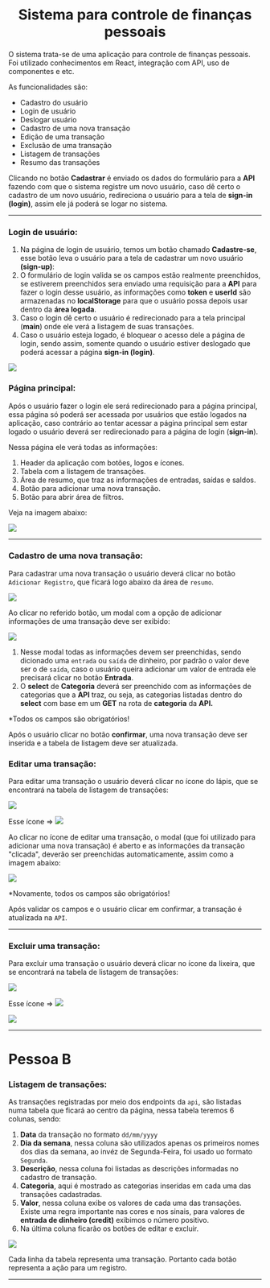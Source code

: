 

<h1 align=center>Sistema para controle de finanças pessoais</h1>


O sistema trata-se de uma aplicação para controle de finanças pessoais. 
Foi utilizado conhecimentos em React, integração com API, uso de componentes e etc.                   

As funcionalidades são:

- Cadastro do usuário 
- Login de usuário 
- Deslogar usuário 
- Cadastro de uma nova transação 
- Edição de uma transação 
- Exclusão de uma transação 
- Listagem de transações 
- Resumo das transações 



Clicando no botão **Cadastrar** é enviado os dados do formulário para a **API** fazendo com que o sistema registre um novo usuário, caso dê certo o cadastro de um novo usuário, redireciona o usuário para a tela de **sign-in (login)**, assim ele já poderá se logar no sistema.

---

### Login de usuário:

1. Na página de login de usuário, temos um botão chamado **Cadastre-se**, esse botão leva o usuário para a tela de cadastrar um novo usuário **(sign-up)**:
2. O formulário de login  valida se os campos estão realmente preenchidos, se estiverem preenchidos sera enviado uma requisição para a **API** para fazer o login desse usuário, as informações como **token** e **userId** são armazenadas no **localStorage** para que o usuário possa depois usar dentro da **área logada**.
3. Caso o login dê certo o usuário é redirecionado para a tela principal (**main**) onde ele verá a listagem de suas transações.
4. Caso o usuário esteja logado, é bloquear o acesso dele a página de login, sendo assim, somente quando o usuário estiver deslogado que poderá acessar a página **sign-in (login)**.

![](https://i.imgur.com/vvnluj6.png)


### Página principal:

Após o usuário fazer o login ele será redirecionado para a página principal, essa página só poderá ser acessada por usuários que estão logados na aplicação, caso contrário ao tentar acessar a página principal sem estar logado o usuário deverá ser redirecionado para a página de login (**sign-in**).

Nessa página ele verá todas as informações:

1. Header da aplicação com botões, logos e ícones.
2. Tabela com a listagem de transações.
3. Área de resumo, que traz as informações de entradas, saídas e saldos.
4. Botão para adicionar uma nova transação.
5. Botão para abrir área de filtros.

Veja na imagem abaixo:

![](https://i.imgur.com/SYm8uuY.png)

---



### Cadastro de uma nova transação:

Para cadastrar uma nova transação o usuário deverá clicar no botão `Adicionar Registro`, que ficará logo abaixo da área de `resumo`.

![](https://i.imgur.com/10q85lh.png)

Ao clicar no referido botão, um modal com a opção de adicionar informações de uma transação deve ser exibido:

![](https://i.imgur.com/qMegn2n.png)

1. Nesse modal todas as informações devem ser preenchidas, sendo dicionado uma `entrada` ou `saída` de dinheiro, por padrão o valor deve ser o de `saída`, caso o usuário queira adicionar um valor de entrada ele precisará clicar no botão **Entrada**.
2. O **select** de **Categoria** deverá ser preenchido com as informações de categorias que a **API** traz, ou seja, as categorias listadas dentro do **select** com base em um **GET** na rota de **categoria** da **API.**

\*Todos os campos são obrigatórios!

Após o usuário clicar no botão **confirmar**, uma nova transação deve ser inserida e a tabela de listagem deve ser atualizada.



### Editar uma transação:

Para editar uma transação o usuário deverá clicar no ícone do lápis, que se encontrará na tabela de listagem de transações:

![](https://i.imgur.com/crhos7x.png)

Esse ícone => ![](https://i.imgur.com/iFD6G3k.png)

Ao clicar no ícone de editar uma transação, o modal (que foi utilizado para adicionar uma nova transação) é aberto e as informações da transação "clicada", deverão ser preenchidas automaticamente, assim como a imagem abaixo:

![](https://i.imgur.com/UGQ9uda.png)

\*Novamente, todos os campos são obrigatórios!

Após validar os campos e o usuário clicar em confirmar, a transação é atualizada na `API`.

---



### Excluir uma transação:

Para excluir uma transação o usuário deverá clicar no ícone da lixeira, que se encontrará na tabela de listagem de transações:

![](https://i.imgur.com/crhos7x.png)

Esse ícone => ![](https://i.imgur.com/X6GB3kh.png)



  ![](https://i.imgur.com/Ohhk1lhm.png)

---

# Pessoa B

### Listagem de transações:

As transações registradas por meio dos endpoints da `api`, são listadas numa tabela que ficará ao centro da página, nessa tabela teremos 6 colunas, sendo:

1. **Data** da transação no formato `dd/mm/yyyy`
2. **Dia da semana**, nessa coluna são utilizados apenas os primeiros nomes dos dias da semana, ao invéz de Segunda-Feira, foi usado uo formato `Segunda`.
3. **Descrição**, nessa coluna foi listadas as descrições informadas no cadastro de transação.
4. **Categoria**, aqui é mostrado as categorias inseridas em cada uma das transações cadastradas.
5. **Valor**, nessa coluna exibe os valores de cada uma das transações. Existe uma regra importante nas cores e nos sinais, para valores de **entrada de dinheiro (credit)** exibimos o número positivo.
6. Na última coluna ficarão os botões de editar e excluir.

![](https://i.imgur.com/jie9f1T.png)

Cada linha da tabela representa uma transação. Portanto cada botão representa a ação para um registro.

---



















